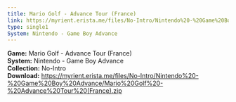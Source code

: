 ```yaml
---
title: Mario Golf - Advance Tour (France)
link: https://myrient.erista.me/files/No-Intro/Nintendo%20-%20Game%20Boy%20Advance/Mario%20Golf%20-%20Advance%20Tour%20(France).zip
type: single1
System: Nintendo - Game Boy Advance
---
```

<b>Game:</b> Mario Golf - Advance Tour (France)<br>
<b>System:</b> Nintendo - Game Boy Advance<br>
<b>Collection:</b> No-Intro<br>
<b>Download:</b> https://myrient.erista.me/files/No-Intro/Nintendo%20-%20Game%20Boy%20Advance/Mario%20Golf%20-%20Advance%20Tour%20(France).zip